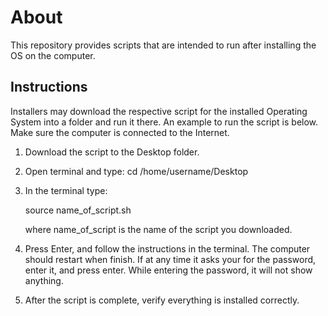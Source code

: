 About
======

This repository provides scripts that are intended to run after installing the OS on
the computer.

Instructions
-------------

Installers may download the respective script for the installed Operating
System into a folder and run it there.  An example to run the script is below.
Make sure the computer is connected to the Internet.

1. Download the script to the Desktop folder.

2. Open terminal and type:
	cd /home/username/Desktop

3. In the terminal type:

	source name_of_script.sh

   where name_of_script is the name of the script you downloaded.

4. Press Enter, and follow the instructions in the terminal.  The computer 
   should restart when finish.  If at any time it asks your for the password,
   enter it, and press enter. While entering the password, it will not show
   anything.

5. After the script is complete, verify everything is installed correctly.
